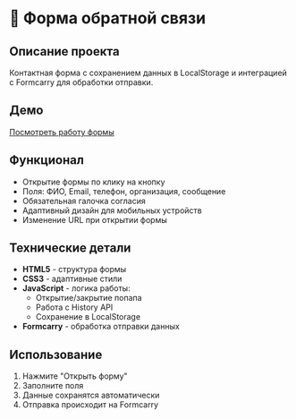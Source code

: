 # 📩 Форма обратной связи

## Описание проекта
Контактная форма с сохранением данных в LocalStorage и интеграцией с Formcarry для обработки отправки.

## Демо
[Посмотреть работу формы](https://vikkkaaa123.github.io/Web/contact_form/)

## Функционал
- Открытие формы по клику на кнопку
- Поля: ФИО, Email, телефон, организация, сообщение
- Обязательная галочка согласия
- Адаптивный дизайн для мобильных устройств
- Изменение URL при открытии формы

## Технические детали
- **HTML5** - структура формы
- **CSS3** - адаптивные стили
- **JavaScript** - логика работы:
  - Открытие/закрытие попапа
  - Работа с History API
  - Сохранение в LocalStorage
- **Formcarry** - обработка отправки данных

## Использование
1. Нажмите "Открыть форму"
2. Заполните поля
3. Данные сохранятся автоматически
4. Отправка происходит на Formcarry
